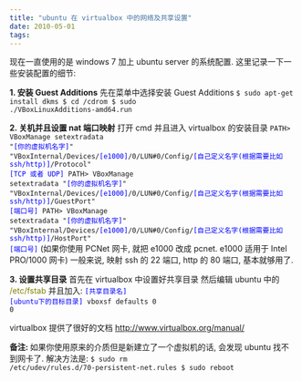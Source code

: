 ```yaml
---
title: "ubuntu 在 virtualbox 中的网络及共享设置"
date: 2010-05-01
tags:
---
```


现在一直使用的是 windows 7 加上 ubuntu server 的系统配置. 这里记录一下一些安装配置的细节:

<strong>1. 安装 Guest Additions</strong>
先在菜单中选择安装 Guest Additions
<code>$ sudo apt-get install dkms
$ cd /cdrom
$ sudo ./VBoxLinuxAdditions-amd64.run</code>

<strong>2. 关机并且设置 nat 端口映射</strong>
打开 cmd 并且进入 virtualbox 的安装目录
<code>PATH&gt; VBoxManage setextradata "<span style="color: blue;">[你的虚拟机名字]</span>" "VBoxInternal/Devices/<span style="color: blue;">[e1000]</span>/0/LUN#0/Config/<span style="color: blue;">[自己定义名字(根据需要比如ssh/http)]</span>/Protocol" <span style="color: blue;">[TCP 或者 UDP]</span>
PATH&gt; VBoxManage setextradata "<span style="color: blue;">[你的虚拟机名字]</span>" "VBoxInternal/Devices/<span style="color: blue;">[e1000]</span>/0/LUN#0/Config/<span style="color: blue;">[自己定义名字(根据需要比如ssh/http)]</span>/GuestPort" <span style="color: blue;">[端口号]</span>
PATH&gt; VBoxManage setextradata "<span style="color: blue;">[你的虚拟机名字]</span>" "VBoxInternal/Devices/<span style="color: blue;">[e1000]</span>/0/LUN#0/Config/<span style="color: blue;">[自己定义名字(根据需要比如ssh/http)]</span>/HostPort" <span style="color: blue;">[端口号]</span></code>
(如果你使用 PCNet 网卡, 就把 e1000 改成 pcnet. e1000 适用于 Intel PRO/1000 网卡)
一般来说, 映射 ssh 的 22 端口, http 的 80 端口, 基本就够用了.

<strong>3. 设置共享目录</strong>
首先在 virtualbox 中设置好共享目录
然后编辑 ubuntu 中的 <span style="color: #808000;">/etc/fstab</span> 并且加入:
<code><span style="color: blue;">[共享目录名]</span> <span style="color: blue;">[ubuntu下的目标目录]</span> vboxsf defaults 0 0</code>

virtualbox 提供了很好的文档 <a href="http://www.virtualbox.org/manual/">http://www.virtualbox.org/manual/</a>

<strong>备注: </strong>如果你使用原来的介质但是新建立了一个虚拟机的话, 会发现 ubuntu 找不到网卡了. 解决方法是:
<code>$ sudo rm /etc/udev/rules.d/70-persistent-net.rules
$ sudo reboot</code>
